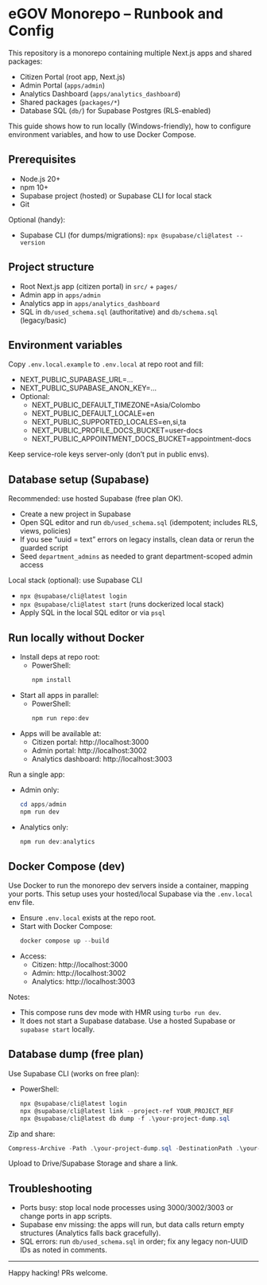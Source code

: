 # eGOV Monorepo – Runbook and Config

This repository is a monorepo containing multiple Next.js apps and shared packages:

- Citizen Portal (root app, Next.js)
- Admin Portal (`apps/admin`)
- Analytics Dashboard (`apps/analytics_dashboard`)
- Shared packages (`packages/*`)
- Database SQL (`db/`) for Supabase Postgres (RLS-enabled)

This guide shows how to run locally (Windows-friendly), how to configure environment variables, and how to use Docker Compose.

## Prerequisites

- Node.js 20+
- npm 10+
- Supabase project (hosted) or Supabase CLI for local stack
- Git

Optional (handy):
- Supabase CLI (for dumps/migrations): `npx @supabase/cli@latest --version`

## Project structure

- Root Next.js app (citizen portal) in `src/` + `pages/`
- Admin app in `apps/admin`
- Analytics app in `apps/analytics_dashboard`
- SQL in `db/used_schema.sql` (authoritative) and `db/schema.sql` (legacy/basic)

## Environment variables

Copy `.env.local.example` to `.env.local` at repo root and fill:

- NEXT_PUBLIC_SUPABASE_URL=…
- NEXT_PUBLIC_SUPABASE_ANON_KEY=…
- Optional:
  - NEXT_PUBLIC_DEFAULT_TIMEZONE=Asia/Colombo
  - NEXT_PUBLIC_DEFAULT_LOCALE=en
  - NEXT_PUBLIC_SUPPORTED_LOCALES=en,si,ta
  - NEXT_PUBLIC_PROFILE_DOCS_BUCKET=user-docs
  - NEXT_PUBLIC_APPOINTMENT_DOCS_BUCKET=appointment-docs

Keep service-role keys server-only (don’t put in public envs).

## Database setup (Supabase)

Recommended: use hosted Supabase (free plan OK).

- Create a new project in Supabase
- Open SQL editor and run `db/used_schema.sql` (idempotent; includes RLS, views, policies)
- If you see “uuid = text” errors on legacy installs, clean data or rerun the guarded script
- Seed `department_admins` as needed to grant department-scoped admin access

Local stack (optional): use Supabase CLI

- `npx @supabase/cli@latest login`
- `npx @supabase/cli@latest start` (runs dockerized local stack)
- Apply SQL in the local SQL editor or via `psql`

## Run locally without Docker

- Install deps at repo root:
  - PowerShell:
    ```powershell
    npm install
    ```
- Start all apps in parallel:
  - PowerShell:
    ```powershell
    npm run repo:dev
    ```
- Apps will be available at:
  - Citizen portal: http://localhost:3000
  - Admin portal: http://localhost:3002
  - Analytics dashboard: http://localhost:3003

Run a single app:
- Admin only:
  ```powershell
  cd apps/admin
  npm run dev
  ```
- Analytics only:
  ```powershell
  npm run dev:analytics
  ```

## Docker Compose (dev)

Use Docker to run the monorepo dev servers inside a container, mapping your ports. This setup uses your hosted/local Supabase via the `.env.local` env file.

- Ensure `.env.local` exists at the repo root.
- Start with Docker Compose:
  ```powershell
  docker compose up --build
  ```
- Access:
  - Citizen: http://localhost:3000
  - Admin: http://localhost:3002
  - Analytics: http://localhost:3003

Notes:
- This compose runs dev mode with HMR using `turbo run dev`.
- It does not start a Supabase database. Use a hosted Supabase or `supabase start` locally.

## Database dump (free plan)

Use Supabase CLI (works on free plan):
- PowerShell:
  ```powershell
  npx @supabase/cli@latest login
  npx @supabase/cli@latest link --project-ref YOUR_PROJECT_REF
  npx @supabase/cli@latest db dump -f .\your-project-dump.sql
  ```
Zip and share:
```powershell
Compress-Archive -Path .\your-project-dump.sql -DestinationPath .\your-project-dump.zip
```
Upload to Drive/Supabase Storage and share a link.

## Troubleshooting

- Ports busy: stop local node processes using 3000/3002/3003 or change ports in app scripts.
- Supabase env missing: the apps will run, but data calls return empty structures (Analytics falls back gracefully).
- SQL errors: run `db/used_schema.sql` in order; fix any legacy non-UUID IDs as noted in comments.

---

Happy hacking! PRs welcome.
